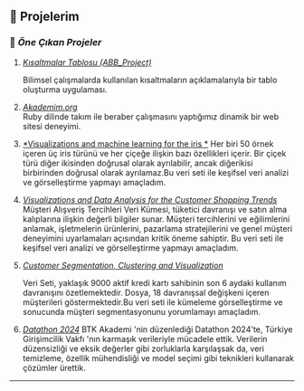 ## 🚀 Projelerim

### 🌟 *Öne Çıkan Projeler*
1. [*Kısaltmalar Tablosu (ABB_Project)*](https://github.com/CodderCan/ABB_Project)
   
   Bilimsel çalışmalarda kullanılan kısaltmaların açıklamalarıyla bir tablo oluşturma uygulaması.
   
2. [*Akademim.org*](https://akademim.org)  
   Ruby dilinde takım ile beraber çalışmasını yaptığımız dinamik bir web sitesi deneyimi.
   
3. [*Visualizations and machine learning for the iris *](https://www.kaggle.com/code/coddercan/visualizations-and-machine-learning-for-the-iris)
   Her biri 50 örnek içeren üç iris türünü ve her çiçeğe ilişkin bazı özellikleri içerir. Bir çiçek türü diğer ikisinden doğrusal olarak ayrılabilir, ancak diğerikisi birbirinden doğrusal olarak ayrılamaz.Bu veri seti ile keşifsel veri analizi ve görselleştirme yapmayı amaçladım.
   
4. [*Visualizations and Data Analysis for the Customer Shopping Trends*](https://www.kaggle.com/code/coddercan/repeating-what-i-learned)
   Müşteri Alışveriş Tercihleri ​​Veri Kümesi, tüketici davranışı ve satın alma kalıplarına ilişkin değerli bilgiler sunar. Müşteri tercihlerini ve eğilimlerini anlamak, işletmelerin ürünlerini, pazarlama stratejilerini ve genel müşteri deneyimini uyarlamaları açısından kritik öneme sahiptir. Bu veri seti ile keşifsel veri analizi ve görselleştirme yapmayı amaçladım.
   
5. [*Customer Segmentation, Clustering and Visualization*](https://www.kaggle.com/code/coddercan/customer-segmentation-clustering-and-visualizatio)

   Veri Seti, yaklaşık 9000 aktif kredi kartı sahibinin son 6 aydaki kullanım davranışını özetlemektedir. Dosya, 18 davranışsal değişkeni içeren müşterileri             göstermektedir.Bu veri seti ile kümeleme görselleştirme ve sonucunda müşteri segmentasyonunu yorumlamayı amaçladım. 
   
6. [*Datathon 2024*](https://www.kaggle.com/competitions/datathon-2024/overview)
   BTK Akademi 'nin düzenlediği Datathon 2024'te, Türkiye Girişimcilik Vakfı 'nın karmaşık verileriyle mücadele ettik. Verilerin düzensizliği ve eksik değerler        gibi zorluklarla karşılaşsak da, veri temizleme, özellik mühendisliği ve model seçimi gibi teknikleri kullanarak çözümler ürettik.

---
